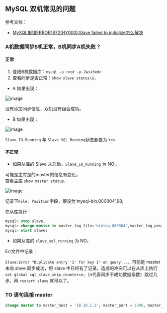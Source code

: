 ## MySQL 双机常见的问题

参考文档：

- [MySQL报错ERROR1872(HY000):Slave failed to initialize怎么解决](https://www.yisu.com/zixun/30701.html)

### A机数据同步B机正常，B机同步A机失败？

#### 正常

1. 登陆B机数据库：`mysql –u root –p 2wsx3edc`​
2. 查看同步是否正常：`show slave status\G;`​

- A 如果出现：
  
![image](https://img2023.cnblogs.com/blog/2402369/202309/2402369-20230923153930108-1023536612.png)

没有添加同步信息，双机没有组合成功。

- B 如果出现：

![image](https://img2023.cnblogs.com/blog/2402369/202309/2402369-20230923153912627-531338629.png)

`Slave_IO_Running`​ 与 `Slave_SQL_Running`​ 状态都要为 `Yes`​

#### 不正常

- 如果从库的 Slave 未启动，`Slave_IO_Running`​ 为 NO 。  

可能是主库是的master的信息有变化，  
查看主库 `show master status;`​

![image](https://img2023.cnblogs.com/blog/2402369/202309/2402369-20230923153948514-508825965.png)

记录下`File, Position`​字段，假设为‘mysql-bin.000004’,98;  

在从库执行：

```sql
mysql> stop slave;
mysql> change master to master_log_file='binlog.000004',master_log_pos=98;
mysql> start slave;
```

- 如果从库的 `slave_sql_running`​ 为 NO。  

Err文件中记录：

​`Slave:Error "Duplicate entry '1' for key 1" on query.....`​可能是 master 未向 slave 同步成功，但 slave 中已经有了记录。造成的冲突可以在从库上执行 `set global sql_slave_skip_counter=n;`​（n代表同步不成功数据条数）跳过几步。再 `restart slave`​ 就可以了。

### TO 语句连接 master

```sql
change master to master_host = '10.10.1.2', master_port = 3306, master_user = 'fort', master_password = '2wsx3edc', master_log_file = 'binlog.000002', master_log_pos = 154;
```
